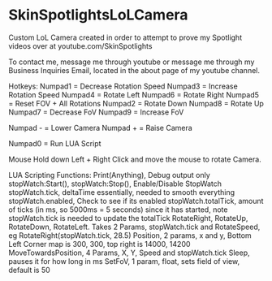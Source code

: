 SkinSpotlightsLoLCamera
=======================

Custom LoL Camera created in order to attempt to prove my Spotlight videos over at youtube.com/SkinSpotlights

To contact me, message me through youtube or message me through my Business Inquiries Email, located in the about page of my youtube channel.


Hotkeys:
Numpad1 = Decrease Rotation Speed
Numpad3 = Increase Rotation Speed
Numpad4 = Rotate Left
Numpad6 = Rotate Right
Numpad5 = Reset FOV + All Rotations
Numpad2 = Rotate Down
Numpad8 = Rotate Up
Numpad7 = Decrease FoV
Numpad9 = Increase FoV

Numpad - = Lower Camera
Numpad + = Raise Camera

Numpad0 = Run LUA Script

Mouse
Hold down Left + Right Click and move the mouse to rotate Camera.


LUA Scripting Functions:
Print(Anything), Debug output only
stopWatch:Start(), stopWatch:Stop(), Enable/Disable StopWatch
stopWatch.tick, deltaTime essentially, needed to smooth everything
stopWatch.enabled, Check to see if its enabled
stopWatch.totalTick, amount of ticks (in ms, so 5000ms = 5 seconds) since it has started, note stopWatch.tick is needed to update the totalTick
RotateRight, RotateUp, RotateDown, RotateLeft.  Takes 2 Params, stopWatch.tick and RotateSpeed, eg RotateRight(stopWatch.tick, 28.5)
Position, 2 params, x and y, Bottom Left Corner map is 300, 300, top right is 14000, 14200
MoveTowardsPosition, 4 Params, X, Y, Speed and stopWatch.tick
Sleep, pauses it for how long in ms
SetFoV, 1 param, float, sets field of view, default is 50
